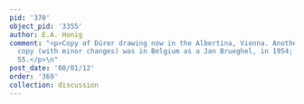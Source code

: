 ```yaml
---
pid: '370'
object_pid: '3355'
author: E.A. Honig
comment: "<p>Copy of Dürer drawing now in the Albertina, Vienna. Another larger painted
  copy (with minor changes) was in Belgium as a Jan Brueghel, in 1954; panel, 65 x
  55.</p>\n"
post_date: '08/01/12'
order: '369'
collection: discussion
---
```


